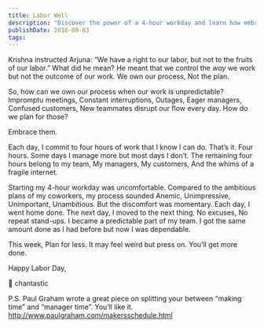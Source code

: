 ```yaml
---
title: Labor Well
description: "Discover the power of a 4-hour workday and learn how embracing unpredictability can make you more productive, dependable, and satisfied with your job."
publishDate: 2018-09-03
tags:
---
```


Krishna instructed Arjuna:
“We have a right to our labor, but not to the fruits of our labor.”
What did he mean?
He meant that we control the _way_ we work but not the outcome of our work.
We own our process,
Not the plan.

So, how can we own our process when our work is unpredictable?
Impromptu meetings,
Constant interruptions,
Outages,
Eager managers,
Confused customers,
New teammates disrupt our flow every day.
How do we plan for those?

Embrace them.

Each day, I commit to four hours of work that I know I can do.
That’s it.
Four hours.
Some days I manage more but most days I don’t.
The remaining four hours belong to my team,
My managers,
My customers,
And the whims of a fragile internet.

Starting my 4-hour workday was uncomfortable.
Compared to the ambitious plans of my coworkers, my process sounded Anemic,
Unimpressive,
Unimportant,
Unambitious.
But the discomfort was momentary.
Each day,
I went home done.
The next day,
I moved to the next thing.
No excuses,
No repeat stand-ups.
I became a predictable part of my team.
I got the same amount done as I had before but now I was dependable.

This week,
Plan for less.
It may feel weird but press on.
You’ll get more done.

Happy Labor Day,

💖 chantastic

P.S.
Paul Graham wrote a great piece on splitting your between “making time” and “manager time”.
You’ll like it.
http://www.paulgraham.com/makersschedule.html
